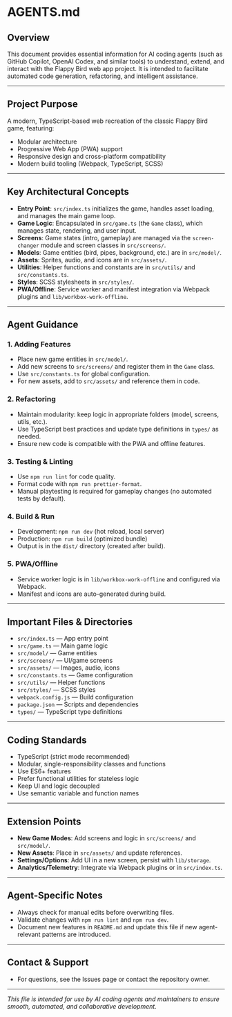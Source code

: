 # AGENTS.md

## Overview

This document provides essential information for AI coding agents (such as GitHub Copilot, OpenAI Codex, and similar tools) to understand, extend, and interact with the Flappy Bird web app project. It is intended to facilitate automated code generation, refactoring, and intelligent assistance.

---

## Project Purpose

A modern, TypeScript-based web recreation of the classic Flappy Bird game, featuring:
- Modular architecture
- Progressive Web App (PWA) support
- Responsive design and cross-platform compatibility
- Modern build tooling (Webpack, TypeScript, SCSS)

---

## Key Architectural Concepts

- **Entry Point**: `src/index.ts` initializes the game, handles asset loading, and manages the main game loop.
- **Game Logic**: Encapsulated in `src/game.ts` (the `Game` class), which manages state, rendering, and user input.
- **Screens**: Game states (intro, gameplay) are managed via the `screen-changer` module and screen classes in `src/screens/`.
- **Models**: Game entities (bird, pipes, background, etc.) are in `src/model/`.
- **Assets**: Sprites, audio, and icons are in `src/assets/`.
- **Utilities**: Helper functions and constants are in `src/utils/` and `src/constants.ts`.
- **Styles**: SCSS stylesheets in `src/styles/`.
- **PWA/Offline**: Service worker and manifest integration via Webpack plugins and `lib/workbox-work-offline`.

---

## Agent Guidance

### 1. **Adding Features**
- Place new game entities in `src/model/`.
- Add new screens to `src/screens/` and register them in the `Game` class.
- Use `src/constants.ts` for global configuration.
- For new assets, add to `src/assets/` and reference them in code.

### 2. **Refactoring**
- Maintain modularity: keep logic in appropriate folders (model, screens, utils, etc.).
- Use TypeScript best practices and update type definitions in `types/` as needed.
- Ensure new code is compatible with the PWA and offline features.

### 3. **Testing & Linting**
- Use `npm run lint` for code quality.
- Format code with `npm run prettier-format`.
- Manual playtesting is required for gameplay changes (no automated tests by default).

### 4. **Build & Run**
- Development: `npm run dev` (hot reload, local server)
- Production: `npm run build` (optimized bundle)
- Output is in the `dist/` directory (created after build).

### 5. **PWA/Offline**
- Service worker logic is in `lib/workbox-work-offline` and configured via Webpack.
- Manifest and icons are auto-generated during build.

---

## Important Files & Directories

- `src/index.ts` — App entry point
- `src/game.ts` — Main game logic
- `src/model/` — Game entities
- `src/screens/` — UI/game screens
- `src/assets/` — Images, audio, icons
- `src/constants.ts` — Game configuration
- `src/utils/` — Helper functions
- `src/styles/` — SCSS styles
- `webpack.config.js` — Build configuration
- `package.json` — Scripts and dependencies
- `types/` — TypeScript type definitions

---

## Coding Standards

- TypeScript (strict mode recommended)
- Modular, single-responsibility classes and functions
- Use ES6+ features
- Prefer functional utilities for stateless logic
- Keep UI and logic decoupled
- Use semantic variable and function names

---

## Extension Points

- **New Game Modes**: Add screens and logic in `src/screens/` and `src/model/`.
- **New Assets**: Place in `src/assets/` and update references.
- **Settings/Options**: Add UI in a new screen, persist with `lib/storage`.
- **Analytics/Telemetry**: Integrate via Webpack plugins or in `src/index.ts`.

---

## Agent-Specific Notes

- Always check for manual edits before overwriting files.
- Validate changes with `npm run lint` and `npm run dev`.
- Document new features in `README.md` and update this file if new agent-relevant patterns are introduced.

---

## Contact & Support

- For questions, see the Issues page or contact the repository owner.

---

*This file is intended for use by AI coding agents and maintainers to ensure smooth, automated, and collaborative development.*
